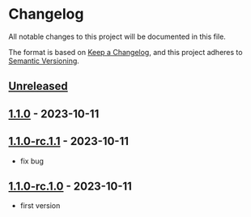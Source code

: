 # Changelog

All notable changes to this project will be documented in this file.

The format is based on [Keep a Changelog](https://keepachangelog.com/en/1.0.0/),
and this project adheres to [Semantic Versioning](https://semver.org/spec/v2.0.0.html).

## [Unreleased]

## [1.1.0] - 2023-10-11

## [1.1.0-rc.1.1] - 2023-10-11

-   fix bug

## [1.1.0-rc.1.0] - 2023-10-11

-   first version

[Unreleased]: https://github.com/uyeonyx/sem_ver/compare/1.1.0...HEAD

[1.1.0]: https://github.com/uyeonyx/sem_ver/compare/1.1.0-rc.1.1...1.1.0

[1.1.0-rc.1.1]: https://github.com/uyeonyx/sem_ver/compare/1.1.0-rc.1.0...1.1.0-rc.1.1

[1.1.0-rc.1.0]: https://github.com/uyeonyx/sem_ver/compare/cc2950d419a8ddd2461bdfffe4a55b9f12e0620d...1.1.0-rc.1.0
